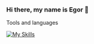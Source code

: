 ### Hi there, my name is Egor 👋

Tools and languages

[![My Skills](https://skillicons.dev/icons?i=java,postman,docker,postgres)](https://skillicons.dev)

<!--
**VoroninEgor/VoroninEgor** is a ✨ _special_ ✨ repository because its `README.md` (this file) appears on your GitHub profile.

Here are some ideas to get you started:

- 🔭 I’m currently working on ...
- 🌱 I’m currently learning ...
- 👯 I’m looking to collaborate on ...
- 🤔 I’m looking for help with ...
- 💬 Ask me about ...
- 📫 How to reach me: ...
- 😄 Pronouns: ...
- ⚡ Fun fact: ...
-->
